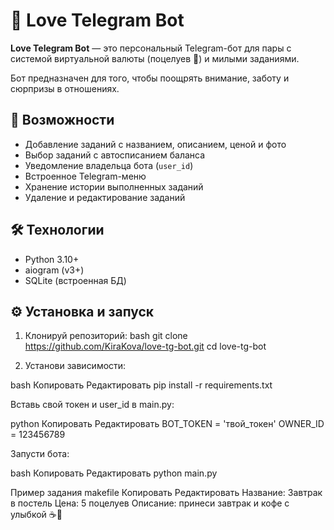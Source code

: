 # 💌 Love Telegram Bot

**Love Telegram Bot** — это персональный Telegram-бот для пары с системой виртуальной валюты (поцелуев 💋) и милыми заданиями.

Бот предназначен для того, чтобы поощрять внимание, заботу и сюрпризы в отношениях.

## 🚀 Возможности

- Добавление заданий с названием, описанием, ценой и фото
- Выбор заданий с автосписанием баланса
- Уведомление владельца бота (`user_id`)
- Встроенное Telegram-меню
- Хранение истории выполненных заданий
- Удаление и редактирование заданий

## 🛠 Технологии

- Python 3.10+
- aiogram (v3+)
- SQLite (встроенная БД)

## ⚙️ Установка и запуск

1. Клонируй репозиторий:
bash
git clone https://github.com/KiraKova/love-tg-bot.git
cd love-tg-bot

2. Установи зависимости:

bash
Копировать
Редактировать
pip install -r requirements.txt

Вставь свой токен и user_id в main.py:

python
Копировать
Редактировать
BOT_TOKEN = 'твой_токен'
OWNER_ID = 123456789

Запусти бота:

bash
Копировать
Редактировать
python main.py

Пример задания
makefile
Копировать
Редактировать
Название: Завтрак в постель
Цена: 5 поцелуев
Описание: принеси завтрак и кофе с улыбкой ☕💖
